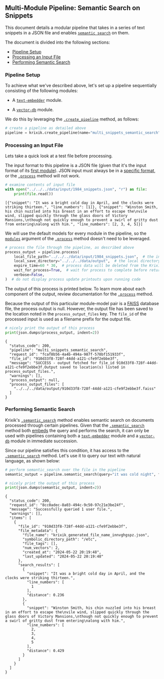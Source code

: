 ## Multi-Module Pipeline: Semantic Search on Snippets

This document details a modular pipeline that takes in a series of text snippets in a JSON file and enables [`semantic search`](../../system/search_methods/semantic_search_method.md) on them.

The document is divided into the following sections:

- [Pipeline Setup](#pipeline-setup)
- [Processing an Input File](#processing-an-input-file)
- [Performing Semantic Search](#performing-semantic-search)

### Pipeline Setup

To achieve what we've described above, let's set up a pipeline sequentially consisting of the following modules:

- A [`text-embedder`](../../modules/ai_modules/text-embedder_module.md) module.

- A [`vector-db`](../../modules/database_modules/vector-db_module.md) module.

We do this by leveraging the [`.create_pipeline`](../../system/pipeline_creation/create_pipeline.md) method, as follows:


```python
# create a pipeline as detailed above
pipeline = krixik.create_pipeline(name="multi_snippets_semantic_search", module_chain=["text-embedder", "vector-db"])
```

### Processing an Input File

Lets take a quick look at a test file before processing.

The input format to this pipeline is a JSON file (given that it's the input format of its [first module](../../modules/ai_modules/text-embedder_module.md)). JSON input must always be in a [specific format](../../system/parameters_processing_files_through_pipelines/JSON_input_format.md), or the [`.process`](../../system/parameters_processing_files_through_pipelines/process_method.md) method will not work.


```python
# examine contents of input file
with open("../../../data/input/1984_snippets.json", "r") as file:
    print(file.read())
```

    [{"snippet": "It was a bright cold day in April, and the clocks were striking thirteen.", "line_numbers": [1]}, {"snippet": "Winston Smith, his chin nuzzled into his breast in an effort to escape the\nvile wind, slipped quickly through the glass doors of Victory Mansions,\nthough not quickly enough to prevent a swirl of gritty dust from entering\nalong with him.", "line_numbers": [2, 3, 4, 5]}]


We will use the default models for every module in the pipeline, so the [`modules`](../../system/parameters_processing_files_through_pipelines/process_method.md#selecting-models-via-the-modules-argument) argument of the [`.process`](../../system/parameters_processing_files_through_pipelines/process_method.md) method doesn't need to be leveraged.


```python
# process the file through the pipeline, as described above
process_output = pipeline.process(
    local_file_path="../../../data/input/1984_snippets.json",  # the initial local filepath where the input file is stored
    local_save_directory="../../../data/output",  # the local directory that the output file will be saved to
    expire_time=60 * 30,  # process data will be deleted from the Krixik system in 30 minutes
    wait_for_process=True,  # wait for process to complete before returning IDE control to user
    verbose=False,
)  # do not display process update printouts upon running code
```

The output of this process is printed below. To learn more about each component of the output, review documentation for the [`.process`](../../system/parameters_processing_files_through_pipelines/process_method.md) method.

Because the output of this particular module-model pair is a [FAISS](https://github.com/facebookresearch/faiss) database file, the process output is null. However, the output file has been saved to the location noted in the `process_output_files` key.  The `file_id` of the processed input is used as a filename prefix for the output file.


```python
# nicely print the output of this process
print(json.dumps(process_output, indent=2))
```

    {
      "status_code": 200,
      "pipeline": "multi_snippets_semantic_search",
      "request_id": "fcaf8b56-4a4b-494a-987f-578bf151933f",
      "file_id": "910d33f8-728f-44dd-a121-cfe9f2ebbe3f",
      "message": "SUCCESS - output fetched for file_id 910d33f8-728f-44dd-a121-cfe9f2ebbe3f.Output saved to location(s) listed in process_output_files.",
      "warnings": [],
      "process_output": null,
      "process_output_files": [
        "../../../data/output/910d33f8-728f-44dd-a121-cfe9f2ebbe3f.faiss"
      ]
    }


### Performing Semantic Search

Krixik's [`.semantic_search`](../../system/search_methods/semantic_search_method.md) method enables semantic search on documents processed through certain pipelines. Given that the [`.semantic_search`](../../system/search_methods/semantic_search_method.md) method both [embeds](../../modules/ai_modules/text-embedder_module.md) the query and performs the search, it can only be used with pipelines containing both a [`text-embedder`](../../modules/ai_modules/text-embedder_module.md) module and a [`vector-db`](../../modules/database_modules/vector-db_module.md) module in immediate succession.

Since our pipeline satisfies this condition, it has access to the [`.semantic_search`](../../system/search_methods/semantic_search_method.md) method. Let's use it to query our text with natural language, as shown below:


```python
# perform semantic_search over the file in the pipeline
semantic_output = pipeline.semantic_search(query="it was cold night", file_ids=[process_output["file_id"]])

# nicely print the output of this process
print(json.dumps(semantic_output, indent=2))
```

    {
      "status_code": 200,
      "request_id": "8cc0adec-8a03-494c-9c50-97c21e3be24f",
      "message": "Successfully queried 1 user file.",
      "warnings": [],
      "items": [
        {
          "file_id": "910d33f8-728f-44dd-a121-cfe9f2ebbe3f",
          "file_metadata": {
            "file_name": "krixik_generated_file_name_innvghgspz.json",
            "symbolic_directory_path": "/etc",
            "file_tags": [],
            "num_vectors": 2,
            "created_at": "2024-05-22 20:19:48",
            "last_updated": "2024-05-22 20:19:48"
          },
          "search_results": [
            {
              "snippet": "It was a bright cold day in April, and the clocks were striking thirteen.",
              "line_numbers": [
                1
              ],
              "distance": 0.236
            },
            {
              "snippet": "Winston Smith, his chin nuzzled into his breast in an effort to escape the\nvile wind, slipped quickly through the glass doors of Victory Mansions,\nthough not quickly enough to prevent a swirl of gritty dust from entering\nalong with him.",
              "line_numbers": [
                2,
                3,
                4,
                5
              ],
              "distance": 0.429
            }
          ]
        }
      ]
    }

